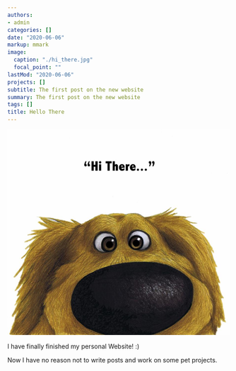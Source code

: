 ```yaml
---
authors:
- admin
categories: []
date: "2020-06-06"
markup: mmark
image:
  caption: "./hi_there.jpg"
  focal_point: ""
lastMod: "2020-06-06"
projects: []
subtitle: The first post on the new website
summary: The first post on the new website
tags: []
title: Hello There
---
```




![jpg](./hi_there.jpg)

I have finally finished my personal Website! :) 

Now I have no reason not to write posts and work on some pet projects.